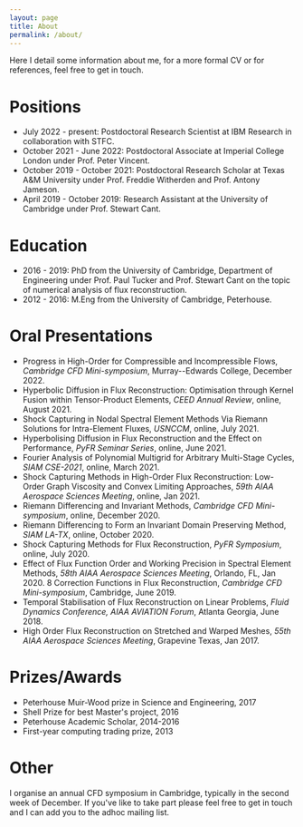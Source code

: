 ```yaml
---
layout: page
title: About
permalink: /about/
---
```


Here I detail some information about me, for a more formal CV or for references,
feel free to get in touch.

# Positions

* July 2022 - present: Postdoctoral Research Scientist at IBM Research in
  collaboration with STFC.
* October 2021 - June 2022: Postdoctoral Associate at Imperial College London
  under Prof. Peter Vincent.
* October 2019 - October 2021: Postdoctoral Research Scholar at Texas A&M
  University under Prof. Freddie Witherden and Prof. Antony Jameson.
* April 2019 - October 2019: Research Assistant at the University of Cambridge
  under Prof. Stewart Cant.

# Education

* 2016 - 2019: PhD from the University of Cambridge, Department of Engineering
  under Prof. Paul Tucker and Prof. Stewart Cant on the topic of numerical
  analysis of flux reconstruction.
* 2012 - 2016: M.Eng from the University of Cambridge, Peterhouse.

# Oral Presentations

* Progress in High-Order for Compressible and Incompressible Flows, _Cambridge
  CFD Mini-symposium_, Murray--Edwards College, December 2022.
* Hyperbolic Diffusion in Flux Reconstruction: Optimisation through Kernel
  Fusion within Tensor-Product Elements, _CEED Annual Review_, online, August
  2021.
* Shock Capturing in Nodal Spectral Element Methods Via Riemann Solutions for
  Intra-Element Fluxes, _USNCCM_, online, July 2021.
* Hyperbolising Diffusion in Flux Reconstruction and the Effect on Performance,
  _PyFR Seminar Series_, online, June 2021.
* Fourier Analysis of Polynomial Multigrid for Arbitrary Multi-Stage Cycles,
  _SIAM CSE-2021_, online, March 2021.
* Shock Capturing Methods in High-Order Flux Reconstruction: Low-Order Graph
  Viscosity and Convex Limiting Approaches, _59th AIAA Aerospace Sciences
  Meeting_, online, Jan 2021.
* Riemann Differencing and Invariant Methods, _Cambridge CFD Mini-symposium_,
  online, December 2020.
* Riemann Differencing to Form an Invariant Domain Preserving Method, _SIAM
  LA-TX_, online, October 2020.  
* Shock Capturing Methods for Flux Reconstruction, _PyFR Symposium_, online,
  July 2020.
* Effect of Flux Function Order and Working Precision in Spectral Element
Methods, _58th AIAA Aerospace Sciences Meeting_, Orlando, FL, Jan 2020. 8
Correction Functions in Flux Reconstruction, _Cambridge CFD Mini-symposium_,
Cambridge, June 2019.
* Temporal Stabilisation of Flux Reconstruction on Linear Problems, _Fluid
  Dynamics Conference, AIAA AVIATION Forum_, Atlanta Georgia, June 2018.
* High Order Flux Reconstruction on Stretched and Warped Meshes, _55th AIAA
  Aerospace Sciences Meeting_, Grapevine Texas, Jan 2017.

# Prizes/Awards

* Peterhouse Muir-Wood prize in Science and Engineering, 2017
* Shell Prize for best Master's project, 2016
* Peterhouse Academic Scholar, 2014-2016
* First-year computing trading prize, 2013

# Other

I organise an annual CFD symposium in Cambridge, typically in the second week of
December. If you've like to take part please feel free to get in touch and I can
add you to the adhoc mailing list.
